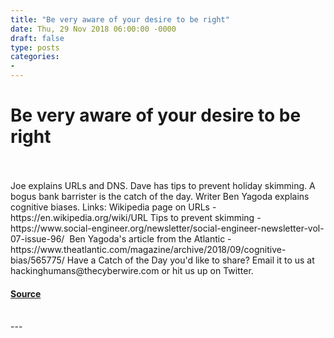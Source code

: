 ```yaml
---
title: "Be very aware of your desire to be right"
date: Thu, 29 Nov 2018 06:00:00 -0000
draft: false
type: posts
categories: 
- 
---
```

# Be very aware of your desire to be right

<br/>

<br/>
Joe explains URLs and DNS. Dave has tips to prevent holiday skimming. A bogus bank barrister is the catch of the day. Writer Ben Yagoda explains cognitive biases. Links: Wikipedia page on URLs - https://en.wikipedia.org/wiki/URL Tips to prevent skimming -  https://www.social-engineer.org/newsletter/social-engineer-newsletter-vol-07-issue-96/  Ben Yagoda's article from the Atlantic - https://www.theatlantic.com/magazine/archive/2018/09/cognitive-bias/565775/ Have a Catch of the Day you'd like to share? Email it to us at hackinghumans@thecyberwire.com or hit us up on Twitter.

#### [Source](https://thecyberwire.com/podcasts/hacking-humans/26/notes)

<br/>
---
